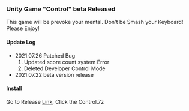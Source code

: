 ### Unity Game "Control" beta Released
This game will be prevoke your mental. Don't be Smash your Keyboard!
Please Enjoy!
#### Update Log
- 2021.07.26 Patched Bug
    1. Updated score count system Error
    2. Deleted Developer Control Mode
- 2021.07.22 beta version release
#### Install 
Go to Release [Link](https://github.com/MinTpie30/unitystudy/releases/tag/Control), Click the Control.7z

